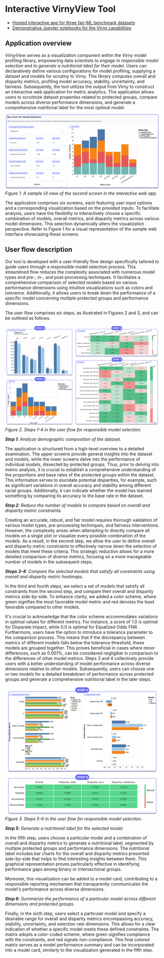 # Interactive VirnyView Tool

* [Hosted interactive app for three fair-ML benchmark datasets](https://huggingface.co/spaces/denys-herasymuk/virny-demo)
* [Demonstrative Jupyter notebooks for the Virny capabilities](https://huggingface.co/spaces/denys-herasymuk/virny-demo/tree/main/notebooks)


## Application overview

_VirnyView_ serves as a visualization component within the Virny model profiling library, empowering data scientists
_to engage in responsible model selection_ and _to generate a nutritional label for their model_. Users can declaratively
define various configurations for model profiling, supplying a dataset and models for scrutiny to Virny. This library
computes overall and disparity metrics, profiling model accuracy, stability, uncertainty, and fairness. 
Subsequently, the tool utilizes the output from Virny to construct an interactive web application for metric analytics. 
This application allows users to scrutinize dataset properties related to protected groups, compare models 
across diverse performance dimensions, and generate a comprehensive nutritional label for the most optimal model.

![UI view of the second screen in the interactive web app](./Interactive_Web_App_Demo_files/UI_View.png)
*Figure 1. A sample UI view of the second screen in the interactive web app.*

The application comprises six screens, each featuring user input options and a corresponding visualization 
based on the provided inputs. To facilitate analysis, users have the flexibility to interactively choose a specific combination of models,
overall metrics, and disparity metrics across various model dimensions. This selection dynamically alters the visualization perspective.
Refer to Figure 1 for a visual representation of the sample web interface showcasing these screens.


## User flow description

Our tool is developed with a user-friendly flow design specifically tailored to guide users through a responsible model selection process.
This streamlined flow reduces the complexity associated with numerous model types and pre-, in-, and post-processing techniques.
It facilitates a comprehensive comparison of selected models based on various performance dimensions using intuitive visualizations 
such as colors and tolerance. Additionally, it allows users to break down the performance of a specific model 
concerning multiple protected groups and performance dimensions.

The user flow comprises six steps, as illustrated in Figures 2 and 3, and can be outlined as follows.

![Steps 1-4 in the user flow for responsible model selection](./Interactive_Web_App_Demo_files/Step1-4.png)
*Figure 2. Steps 1-4 in the user flow for responsible model selection.*

_**Step 1**: Analyze demographic composition of the dataset._

The application is structured from a high-level overview to a detailed examination. The upper screens provide general insights
into the dataset and models, while the lower screens delve into the performance of individual models, dissected by protected groups.
Thus, prior to delving into metric analysis, it is crucial to establish a comprehensive understanding of the proportions and 
base rates of the protected groups within the dataset. This information serves to elucidate potential disparities, for example, 
such as significant variations in overall accuracy and stability among different racial groups. Additionally, it can indicate 
whether the model has learned something by comparing its accuracy to the base rate in  the dataset.

_**Step 2**: Reduce the number of models to compare based on overall and disparity metric constraints._

Creating an accurate, robust, and fair model requires thorough validation of various model types, pre-processing techniques,
and fairness interventions. However, the complexity arises when attempting to directly compare all models on a single plot or
visualize every possible combination of the models. As a result, in the second step, we allow the user to define overall and
disparity metric constraints to effectively narrow down the selection of models that meet these criteria. This strategic reduction allows
for a more detailed comparison of diverse metrics, focusing on a more manageable number of models in the subsequent steps.

_**Steps 3-4**: Compare the selected models that satisfy all constraints using overall and disparity metric heatmaps._

In the third and fourth steps, we select a set of models that satisfy all constraints from the second step, 
and compare their overall and disparity metrics side-by-side. To enhance clarity, we added a color scheme, where green signifies
the most favorable model metric and red denotes the least favorable compared to other models.

It's crucial to acknowledge that the color scheme accommodates variations in optimal values for different metrics. 
For instance, a score of 1.0 is optimal for Disparate Impact, while 0.0 is optimal for Equalized Odds FNR. Furthermore, 
users have the option to introduce a tolerance parameter to the comparison process. This means that if the discrepancy 
between metrics of different models falls below the tolerance threshold, these models are grouped together. This proves beneficial
in cases where minor differences, such as 0.001%, can be considered negligible in comparison to the differences of other model metrics.
Steps 3 and 4 collectively provide users with a better understanding of model performance across diverse dimensions relative to other models. 
Subsequently, users can choose one or two models for a detailed breakdown of performance across protected groups 
and generate a comprehensive nutritional label in the later steps.


![Steps 5-6 in the user flow for responsible model selection](./Interactive_Web_App_Demo_files/Step5-6.png)
*Figure 3. Steps 5-6 in the user flow for responsible model selection.*

_**Step 5**: Generate a nutritional label for the selected model._

In the fifth step, users choose a particular model and a combination of overall and disparity metrics to generate a nutritional label, 
segmented by multiple protected groups and performance dimensions. The nutritional label includes bar charts for 
the overall and disparity metrics presented side-by-side that helps to find interesting insights between them. 
This graphical representation proves particularly effective in identifying performance gaps among binary or intersectional groups.

Moreover, this visualization can be added to a model card, contributing to a responsible reporting mechanism that transparently 
communicates the model's performance across diverse dimensions.

_**Step 6**: Summarize the performance of a particular model across different dimensions and protected groups._

Finally, in the sixth step, users select a particular model and specify a desirable range for overall and disparity metrics
encompassing accuracy, stability, uncertainty, and selection rate dimensions. This allows for a clear indication of whether a specific model 
meets these defined constraints. The matrix adopts a color-coded scheme, where green signifies compliance with the constraints, 
and red signals non-compliance. This final colored matrix serves as a model performance summary and can be incorporated into a model card, 
similarly to the visualization generated in the fifth step.
